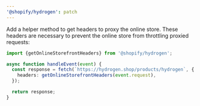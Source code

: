 ```yaml
---
'@shopify/hydrogen': patch
---
```


Add a helper method to get headers to proxy the online store. These headers are necessary to prevent the online store from throttling proxied requests:

```ts
import {getOnlineStorefrontHeaders} from '@shopify/hydrogen';

async function handleEvent(event) {
  const response = fetch(`https://hydrogen.shop/products/hydrogen`, {
    headers: getOnlineStorefrontHeaders(event.request),
  });

  return response;
}
```
